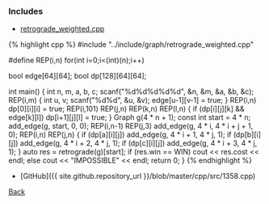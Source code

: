 ### Includes

- [retrograde_weighted.cpp](../include/graph/retrograde_weighted)

{% highlight cpp %}
#include "../include/graph/retrograde_weighted.cpp"

#define REP(i,n) for(int i=0;i<(int)(n);i++)

bool edge[64][64];
bool dp[128][64][64];

int main() {
  int n, m, a, b, c;
  scanf("%d%d%d%d%d", &n, &m, &a, &b, &c);
  REP(i,m) {
    int u, v;
    scanf("%d%d", &u, &v);
    edge[u-1][v-1] = true;
  }
  REP(i,n) dp[0][i][i] = true;
  REP(i,101) REP(j,n) REP(k,n) REP(l,n) {
    if (dp[i][j][k] && edge[k][l]) dp[i+1][j][l] = true;
  }
  Graph g(4 * n + 1);
  const int start = 4 * n;
  add_edge(g, start, 0, 0);
  REP(i,n-1) REP(j,3) add_edge(g, 4 * i, 4 * i + j + 1, 0);
  REP(i,n) REP(j,n) {
    if (dp[a][i][j]) add_edge(g, 4 * i + 1, 4 * j, 1);
    if (dp[b][i][j]) add_edge(g, 4 * i + 2, 4 * j, 1);
    if (dp[c][i][j]) add_edge(g, 4 * i + 3, 4 * j, 1);
  }
  auto res = retrograde(g)[start];
  if (res.win == WIN) cout << res.cost << endl;
  else cout << "IMPOSSIBLE" << endl;
  return 0;
}
{% endhighlight %}

- [GitHub]({{ site.github.repository_url }}/blob/master/cpp/src/1358.cpp)

[Back](..)
